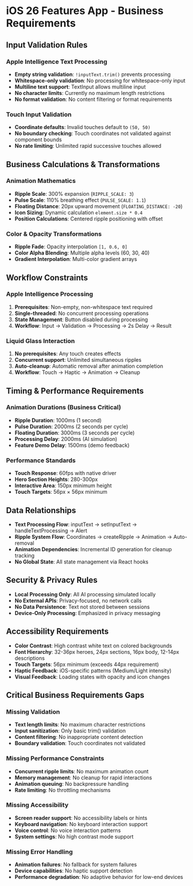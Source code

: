 # iOS 26 Features App - Business Requirements

## Input Validation Rules

### Apple Intelligence Text Processing
- **Empty string validation**: `!inputText.trim()` prevents processing
- **Whitespace-only validation**: No processing for whitespace-only input
- **Multiline text support**: TextInput allows multiline input
- **No character limits**: Currently no maximum length restrictions
- **No format validation**: No content filtering or format requirements

### Touch Input Validation
- **Coordinate defaults**: Invalid touches default to `(50, 50)`
- **No boundary checking**: Touch coordinates not validated against component bounds
- **No rate limiting**: Unlimited rapid successive touches allowed

## Business Calculations & Transformations

### Animation Mathematics
- **Ripple Scale**: 300% expansion (`RIPPLE_SCALE: 3`)
- **Pulse Scale**: 110% breathing effect (`PULSE_SCALE: 1.1`)
- **Floating Distance**: 20px upward movement (`FLOATING_DISTANCE: -20`)
- **Icon Sizing**: Dynamic calculation `element.size * 0.4`
- **Position Calculations**: Centered ripple positioning with offset

### Color & Opacity Transformations
- **Ripple Fade**: Opacity interpolation `[1, 0.6, 0]`
- **Color Alpha Blending**: Multiple alpha levels (60, 30, 40)
- **Gradient Interpolation**: Multi-color gradient arrays

## Workflow Constraints

### Apple Intelligence Processing
1. **Prerequisites**: Non-empty, non-whitespace text required
2. **Single-threaded**: No concurrent processing operations
3. **State Management**: Button disabled during processing
4. **Workflow**: Input → Validation → Processing → 2s Delay → Result

### Liquid Glass Interaction
1. **No prerequisites**: Any touch creates effects
2. **Concurrent support**: Unlimited simultaneous ripples
3. **Auto-cleanup**: Automatic removal after animation completion
4. **Workflow**: Touch → Haptic → Animation → Cleanup

## Timing & Performance Requirements

### Animation Durations (Business Critical)
- **Ripple Duration**: 1000ms (1 second)
- **Pulse Duration**: 2000ms (2 seconds per cycle)
- **Floating Duration**: 3000ms (3 seconds per cycle)
- **Processing Delay**: 2000ms (AI simulation)
- **Feature Demo Delay**: 1500ms (demo feedback)

### Performance Standards
- **Touch Response**: 60fps with native driver
- **Hero Section Heights**: 280-300px
- **Interactive Area**: 150px minimum height
- **Touch Targets**: 56px × 56px minimum

## Data Relationships
- **Text Processing Flow**: inputText → setInputText → handleTextProcessing → Alert
- **Ripple System Flow**: Coordinates → createRipple → Animation → Auto-removal
- **Animation Dependencies**: Incremental ID generation for cleanup tracking
- **No Global State**: All state management via React hooks

## Security & Privacy Rules
- **Local Processing Only**: All AI processing simulated locally
- **No External APIs**: Privacy-focused, no network calls
- **No Data Persistence**: Text not stored between sessions
- **Device-Only Processing**: Emphasized in privacy messaging

## Accessibility Requirements
- **Color Contrast**: High contrast white text on colored backgrounds
- **Font Hierarchy**: 32-36px heroes, 24px sections, 16px body, 12-14px descriptions
- **Touch Targets**: 56px minimum (exceeds 44px requirement)
- **Haptic Feedback**: iOS-specific patterns (Medium/Light intensity)
- **Visual Feedback**: Loading states with opacity and icon changes

## Critical Business Requirements Gaps

### Missing Validation
- **Text length limits**: No maximum character restrictions
- **Input sanitization**: Only basic trim() validation
- **Content filtering**: No inappropriate content detection
- **Boundary validation**: Touch coordinates not validated

### Missing Performance Constraints
- **Concurrent ripple limits**: No maximum animation count
- **Memory management**: No cleanup for rapid interactions
- **Animation queuing**: No backpressure handling
- **Rate limiting**: No throttling mechanisms

### Missing Accessibility
- **Screen reader support**: No accessibility labels or hints
- **Keyboard navigation**: No keyboard interaction support
- **Voice control**: No voice interaction patterns
- **System settings**: No high contrast mode support

### Missing Error Handling
- **Animation failures**: No fallback for system failures
- **Device capabilities**: No haptic support detection
- **Performance degradation**: No adaptive behavior for low-end devices